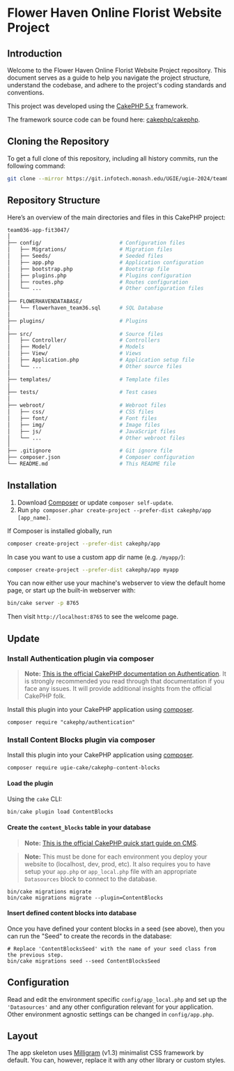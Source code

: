 # Flower Haven Online Florist Website Project

## Introduction

Welcome to the Flower Haven Online Florist Website Project repository. This document serves as a guide to help you navigate the project structure, understand the codebase, and adhere to the project's coding standards and conventions.

This project was developed using the [CakePHP 5.x](https://cakephp.org) framework.

The framework source code can be found here: [cakephp/cakephp](https://github.com/cakephp/cakephp).

## Cloning the Repository

To get a full clone of this repository, including all history commits, run the following command:

```bash
git clone --mirror https://git.infotech.monash.edu/UGIE/ugie-2024/team036/team036-app_fit3047.git
```

## Repository Structure
Here’s an overview of the main directories and files in this CakePHP project:

```bash
team036-app-fit3047/
│
├── config/                         # Configuration files
│   ├── Migrations/                 # Migration files
│   ├── Seeds/                      # Seeded files
│   ├── app.php                     # Application configuration
│   ├── bootstrap.php               # Bootstrap file
│   ├── plugins.php                 # Plugins configuration
│   ├── routes.php                  # Routes configuration
│   └── ...                         # Other configuration files
│
├── FLOWERHAVENDATABASE/ 
│   └── flowerhaven_team36.sql      # SQL Database
│
├── plugins/                        # Plugins
│
├── src/                            # Source files
│   ├── Controller/                 # Controllers
│   ├── Model/                      # Models
│   ├── View/                       # Views
│   ├── Application.php             # Application setup file
│   └── ...                         # Other source files
│
├── templates/                      # Template files
│
├── tests/                          # Test cases
│
├── webroot/                        # Webroot files
│   ├── css/                        # CSS files
│   ├── font/                       # Font files
│   ├── img/                        # Image files
│   ├── js/                         # JavaScript files
│   └── ...                         # Other webroot files
│
├── .gitignore                      # Git ignore file
├── composer.json                   # Composer configuration
└── README.md                       # This README file
```

## Installation

1. Download [Composer](https://getcomposer.org/doc/00-intro.md) or update `composer self-update`.
2. Run `php composer.phar create-project --prefer-dist cakephp/app [app_name]`.

If Composer is installed globally, run

```bash
composer create-project --prefer-dist cakephp/app
```

In case you want to use a custom app dir name (e.g. `/myapp/`):

```bash
composer create-project --prefer-dist cakephp/app myapp
```

You can now either use your machine's webserver to view the default home page, or start
up the built-in webserver with:

```bash
bin/cake server -p 8765
```

Then visit `http://localhost:8765` to see the welcome page.

## Update

### Install Authentication plugin via composer

> **Note:** [This is the official CakePHP documentation on Authentication](https://book.cakephp.org/authentication/3/en/index.html).
> It is strongly recommended you read through that documentation if you face any issues.
> It will provide additional insights from the official CakePHP folk.

Install this plugin into your CakePHP application using [composer](https://getcomposer.org).

```
composer require "cakephp/authentication"
```

### Install Content Blocks plugin via composer

Install this plugin into your CakePHP application using [composer](https://getcomposer.org).

```
composer require ugie-cake/cakephp-content-blocks
```

#### Load the plugin

Using the `cake` CLI:

```php
bin/cake plugin load ContentBlocks
```

#### Create the `content_blocks` table in your database
>**Note:** [This is the official CakePHP quick start guide on CMS](https://book.cakephp.org/5/en/quickstart.html).

> **Note:** This must be done for each environment you deploy your website to (localhost, dev, prod, etc).
> It also requires you to have setup your `app.php` or `app_local.php` file with an appropriate `Datasources` block to connect to the database.

```
bin/cake migrations migrate
bin/cake migrations migrate --plugin=ContentBlocks
```

#### Insert defined content blocks into database

Once you have defined your content blocks in a seed (see above), then you can run the "Seed" to create the records in the database:

```
# Replace 'ContentBlocksSeed' with the name of your seed class from the previous step.
bin/cake migrations seed --seed ContentBlocksSeed
```


## Configuration

Read and edit the environment specific `config/app_local.php` and set up the
`'Datasources'` and any other configuration relevant for your application.
Other environment agnostic settings can be changed in `config/app.php`.

## Layout

The app skeleton uses [Milligram](https://milligram.io/) (v1.3) minimalist CSS
framework by default. You can, however, replace it with any other library or
custom styles.
